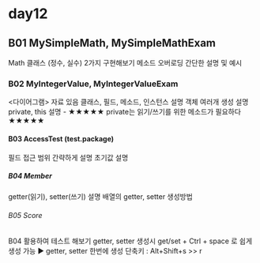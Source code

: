 # day12

## B01 MySimpleMath, MySimpleMathExam
Math 클래스 (정수, 실수) 2가지 구현해보기
메소드 오버로딩 간단한 설명 및 예시

### B02 MyIntegerValue, MyIntegerValueExam
<다이어그램> 자료 있음
클래스, 필드, 메소드, 인스턴스 설명
객체 여러개 생성 설명
private, this 설명
	- ★★★★★ private는 읽기/쓰기를 위한 메소드가 필요하다 ★★★★★

#### B03 AccessTest (test.package)
필드 접근 범위 간략하게 설명
초기값 설명

##### B04 Member
getter(읽기), setter(쓰기) 설명
배열의 getter, setter 생성방법

###### B05 Score
B04 활용하여 테스트 해보기
getter, setter 생성시 get/set + Ctrl + space 로 쉽게 생성 가능
	▶ getter, setter 한번에 생성 단축키 : Alt+Shift+s >> r	
		

		
		